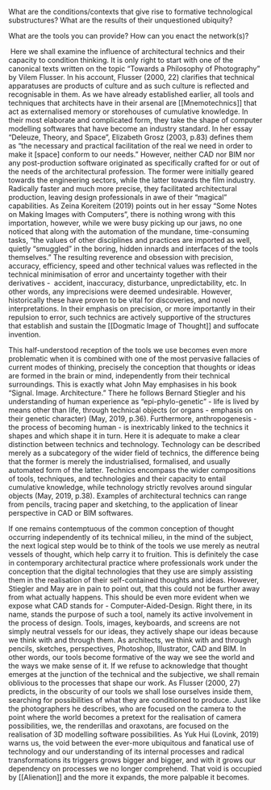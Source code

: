 What are the conditions/contexts that give rise to formative technological substructures? What are the results of their unquestioned ubiquity? 

What are the tools you can provide? How can you enact the network(s)?

 Here we shall examine the influence of architectural technics and their capacity to condition thinking. It is only right to start with one of the canonical texts written on the topic “Towards a Philosophy of Photography” by Vilem Flusser. In his account, Flusser (2000, 22) clarifies that technical apparatuses are products of culture and as such culture is reflected and recognisable in them. As we have already established earlier, all tools and techniques that architects have in their arsenal are [[Mnemotechnics]] that act as externalised memory or storehouses of cumulative knowledge. In their most elaborate and complicated form, they take the shape of computer modelling softwares that have become an industry standard. In her essay “Deleuze, Theory, and Space”, Elizabeth Grosz (2003, p.83) defines them as “the necessary and practical facilitation of the real we need in order to make it [space] conform to our needs.” However, neither CAD nor BIM nor any post-production software originated as specifically crafted for or out of the needs of the architectural profession. The former were initially geared towards the engineering sectors, while the latter towards the film industry. Radically faster and much more precise, they facilitated architectural production, leaving design professionals in awe of their “magical” capabilities. As Zeina Koreitem (2019) points out in her essay “Some Notes on Making Images with Computers”, there is nothing wrong with this importation, however, while we were busy picking up our jaws, no one noticed that along with the automation of the mundane, time-consuming tasks, “the values of other disciplines and practices are imported as well, quietly “smuggled” in the boring, hidden innards and interfaces of the tools themselves.” The resulting reverence and obsession with precision, accuracy, efficiency, speed and other technical values was reflected in the technical minimisation of error and uncertainty together with their derivatives -  accident, inaccuracy, disturbance, unpredictability, etc. In other words, any imprecisions were deemed undesirable. However, historically these have proven to be vital for discoveries, and novel interpretations. In their emphasis on precision, or more importantly in their repulsion to error, such technics are actively supportive of the structures that establish and sustain the [[Dogmatic Image of Thought]] and suffocate invention.

 This half-understood reception of the tools we use becomes even more problematic when it is combined with one of the most pervasive fallacies of current modes of thinking, precisely the conception that thoughts or ideas are formed in the brain or mind, independently from their technical surroundings. This is exactly what John May emphasises in his book “Signal. Image. Architecture.” There he follows Bernard Stiegler and his understanding of human experience as “epi-phylo-genetic” - life is lived by means other than life, through technical objects (or organs - emphasis on their genetic character) (May, 2019, p.36). Furthermore, anthropogenesis - the process of becoming human - is inextricably linked to the technics it shapes and which shape it in turn. Here it is adequate to make a clear distinction between technics and technology. Technology can be described merely as a subcategory of the wider field of technics, the difference being that the former is merely the industrialised, formalised, and usually automated form of the latter. Technics encompass the wider compositions of tools, techniques, and technologies and their capacity to entail cumulative knowledge, while technology strictly revolves around singular objects (May, 2019, p.38). Examples of architectural technics can range from pencils, tracing paper and sketching, to the application of linear perspective in CAD or BIM softwares. 
 
 If one remains contemptuous of the common conception of thought occurring independently of its technical milieu, in the mind of the subject, the next logical step would be to think of the tools we use merely as neutral vessels of thought, which help carry it to fruition. This is definitely the case in contemporary architectural practice where professionals work under the conception that the digital technologies that they use are simply assisting them in the realisation of their self-contained thoughts and ideas. However, Stiegler and May are in pain to point out, that this could not be further away from what actually happens. This should be even more evident when we expose what CAD stands for - Computer-Aided-Design. Right there, in its name, stands the purpose of such a tool, namely its active involvement in the process of design. Tools, images, keyboards, and screens are not simply neutral vessels for our ideas, they actively shape our ideas because we think with and through them. As architects, we think with and through pencils, sketches, perspectives, Photoshop, Illustrator, CAD and BIM. In other words, our tools become formative of the way we see the world and the ways we make sense of it. If we refuse to acknowledge that thought emerges at the junction of the technical and the subjective, we shall remain oblivious to the processes that shape our work. As Flusser (2000, 27) predicts, in the obscurity of our tools we shall lose ourselves inside them, searching for possibilities of what they are conditioned to produce. Just like the photographers he describes, who are focused on the camera to the point where the world becomes a pretext for the realisation of camera possibilities, we, the renderillas and oraxotans, are focused on the realisation of 3D modelling software possibilities. As Yuk Hui (Lovink, 2019) warns us, the void between the ever-more ubiquitous and fanatical use of technology and our understanding of its internal processes and radical transformations its triggers grows bigger and bigger, and with it grows our dependency on processes we no longer comprehend. That void is occupied by [[Alienation]] and the more it expands, the more palpable it becomes.
